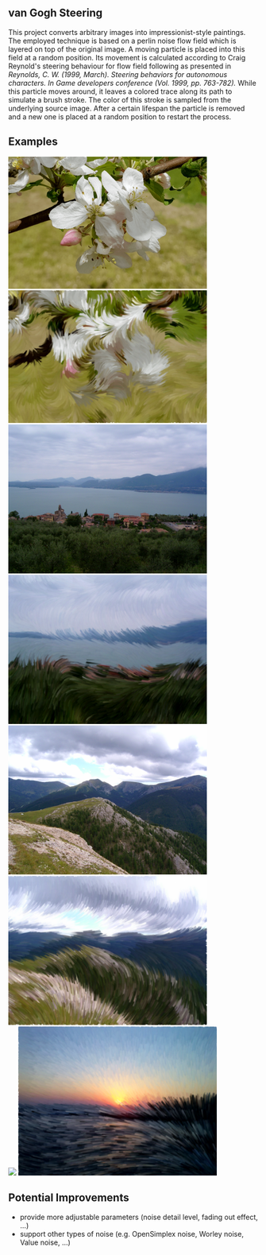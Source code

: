 ## van Gogh Steering
This project converts arbitrary images into impressionist-style paintings. The employed technique is based on a perlin noise flow field which is layered on top of the original image. A moving particle is placed into this field at a random position. Its movement is calculated according to Craig Reynold's steering behaviour for flow field following as presented in _Reynolds, C. W. (1999, March). Steering behaviors for autonomous characters. In Game developers conference (Vol. 1999, pp. 763-782)._ While this particle moves around, it leaves a colored trace along its path to simulate a brush stroke. The color of this stroke is sampled from the underlying source image. After a certain lifespan the particle is removed and a new one is placed at a random position to restart the process. 

## Examples
<img src="examples/blossom_in.png" width="400"> <img src="examples/blossom_out.png" width="400"><br>
<img src="examples/lake_in.png" width="400"> <img src="examples/lake_out.png" width="400"><br>
<img src="examples/mountains_in.png" width="400"> <img src="examples/mountains_out.png" width="400"><br>
<img src="examples/sunset_in.png" width="400"> <img src="examples/sunset_out.png" width="400">

## Potential Improvements
* provide more adjustable parameters (noise detail level, fading out effect, ...)
* support other types of noise (e.g. OpenSimplex noise, Worley noise, Value noise, ...)